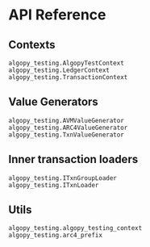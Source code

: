 # API Reference

## Contexts

```{autodoc2-summary}
algopy_testing.AlgopyTestContext
algopy_testing.LedgerContext
algopy_testing.TransactionContext
```

## Value Generators

```{autodoc2-summary}
algopy_testing.AVMValueGenerator
algopy_testing.ARC4ValueGenerator
algopy_testing.TxnValueGenerator
```

## Inner transaction loaders

```{autodoc2-summary}
algopy_testing.ITxnGroupLoader
algopy_testing.ITxnLoader
```

## Utils

```{autodoc2-summary}
algopy_testing.algopy_testing_context
algopy_testing.arc4_prefix
```
